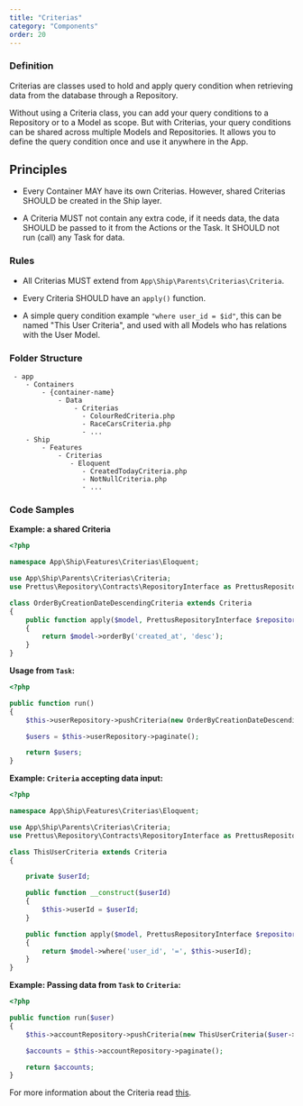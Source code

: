 ```yaml
---
title: "Criterias"
category: "Components"
order: 20
---
```


### Definition

Criterias are classes used to hold and apply query condition when retrieving data from the database through a Repository.

Without using a Criteria class, you can add your query conditions to a Repository or to a Model as scope. But with Criterias, your query conditions can be shared across multiple Models and Repositories. It allows you to define the query condition once and use it anywhere in the App.

## Principles

- Every Container MAY have its own Criterias. However, shared Criterias SHOULD be created in the Ship layer.

- A Criteria MUST not contain any extra code, if it needs data, the data SHOULD be passed to it from the Actions or the Task. It SHOULD not run (call) any Task for data.

### Rules

- All Criterias MUST extend from `App\Ship\Parents\Criterias\Criteria`.

- Every Criteria SHOULD have an `apply()` function.

- A simple query condition example `"where user_id = $id"`, this can be named "This User Criteria", and used with all Models who has relations with the User Model.

### Folder Structure

```
 - app
    - Containers
        - {container-name}
            - Data
                - Criterias
                  - ColourRedCriteria.php
                  - RaceCarsCriteria.php
                  - ...
    - Ship
        - Features
            - Criterias
               - Eloquent
                  - CreatedTodayCriteria.php
                  - NotNullCriteria.php
                  - ...
```

### Code Samples

**Example: a shared Criteria** 

```php
<?php

namespace App\Ship\Features\Criterias\Eloquent;

use App\Ship\Parents\Criterias\Criteria;
use Prettus\Repository\Contracts\RepositoryInterface as PrettusRepositoryInterface;

class OrderByCreationDateDescendingCriteria extends Criteria
{
    public function apply($model, PrettusRepositoryInterface $repository)
    {
        return $model->orderBy('created_at', 'desc');
    }
}
```

**Usage from `Task`:** 

```php
<?php

public function run()
{
    $this->userRepository->pushCriteria(new OrderByCreationDateDescendingCriteria);

    $users = $this->userRepository->paginate();

    return $users;
} 
```

**Example: `Criteria` accepting data input:** 

```php
<?php

namespace App\Ship\Features\Criterias\Eloquent;

use App\Ship\Parents\Criterias\Criteria;
use Prettus\Repository\Contracts\RepositoryInterface as PrettusRepositoryInterface;

class ThisUserCriteria extends Criteria
{

    private $userId;

    public function __construct($userId)
    {
        $this->userId = $userId;
    }

    public function apply($model, PrettusRepositoryInterface $repository)
    {
        return $model->where('user_id', '=', $this->userId);
    }
}
```
	
	 
**Example: Passing data from `Task` to `Criteria`:** 

```php
<?php

public function run($user)
{
    $this->accountRepository->pushCriteria(new ThisUserCriteria($user->id));

    $accounts = $this->accountRepository->paginate();

    return $accounts;
} 

```

For more information about the Criteria read [this](https://github.com/andersao/l5-repository#create-a-criteria).
